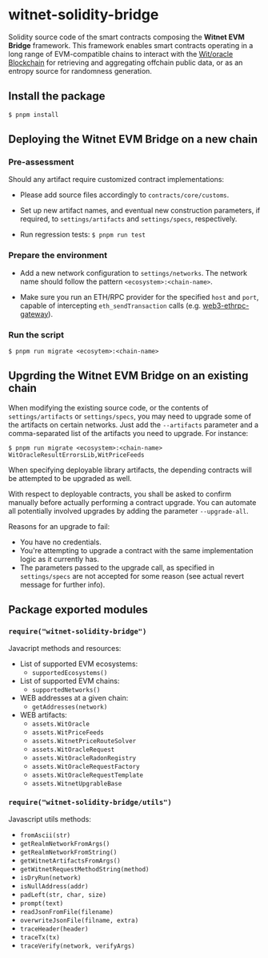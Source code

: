 # witnet-solidity-bridge

Solidity source code of the smart contracts composing the **Witnet EVM Bridge** framework. This framework enables smart contracts operating in a long range of EVM-compatible chains to interact with the [Wit/oracle Blockchain](https://witnet.io) for retrieving and aggregating offchain public data, or as an entropy source for randomness generation.

## Install the package

`$ pnpm install`

## Deploying the Witnet EVM Bridge on a new chain

### Pre-assessment

Should any artifact require customized contract implementations:

- Please add source files accordingly to `contracts/core/customs`.

- Set up new artifact names, and eventual new construction parameters, if required, to `settings/artifacts` and `settings/specs`, respectively. 

- Run regression tests: `$ pnpm run test`


### Prepare the environment

- Add a new network configuration to `settings/networks`. The network name should follow the pattern `<ecosystem>:<chain-name>`.

- Make sure you run an ETH/RPC provider for the specified `host` and `port`, capable of intercepting `eth_sendTransaction` calls (e.g. [web3-ethrpc-gateway](https://github.io/witnet/web3-jsonrpc-gateway)).

### Run the script

`$ pnpm run migrate <ecosytem>:<chain-name>`

## Upgrding the Witnet EVM Bridge on an existing chain

When modifying the existing source code, or the contents of `settings/artifacts` or `settings/specs`, you may need to upgrade some of the artifacts on certain networks. Just add the `--artifacts` parameter and a comma-separated list of the artifacts you need to upgrade. For instance:

`$ pnpm run migrate <ecosystem>:<chain-name> WitOracleResultErrorsLib,WitPriceFeeds`

When specifying deployable library artifacts, the depending contracts will be attempted to be upgraded as well.

With respect to deployable contracts, you shall be asked to confirm manually before actually performing a contract upgrade. You can automate all potentially involved upgrades by adding the parameter `--upgrade-all`. 

Reasons for an upgrade to fail:
- You have no credentials.
- You're attempting to upgrade a contract with the same implementation logic as it currently has. 
- The parameters passed to the upgrade call, as specified in `settings/specs` are not accepted for some reason (see actual revert message for further info).

## Package exported modules

### `require("witnet-solidity-bridge")`
Javacript methods and resources:

- List of supported EVM ecosystems:
    - `supportedEcosystems()`
- List of supported EVM chains:
    - `supportedNetworks()`
- WEB addresses at a given chain:
    - `getAddresses(network)`
- WEB artifacts:
    - `assets.WitOracle`
    - `assets.WitPriceFeeds`
    - `assets.WitnetPriceRouteSolver`
    - `assets.WitOracleRequest`
    - `assets.WitOracleRadonRegistry`
    - `assets.WitOracleRequestFactory`
    - `assets.WitOracleRequestTemplate`
    - `assets.WitnetUpgrableBase`

### `require("witnet-solidity-bridge/utils")`

Javascript utils methods:

- `fromAscii(str)`
- `getRealmNetworkFromArgs()`
- `getRealmNetworkFromString()`
- `getWitnetArtifactsFromArgs()`
- `getWitnetRequestMethodString(method)`
- `isDryRun(network)`
- `isNullAddress(addr)`
- `padLeft(str, char, size)`
- `prompt(text)`
- `readJsonFromFile(filename)`
- `overwriteJsonFile(filname, extra)`
- `traceHeader(header)`
- `traceTx(tx)`
- `traceVerify(network, verifyArgs)`

